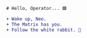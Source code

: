<!-- README.md -->

```diff
# Hello, Operator... 🟩

+ Wake up, Neo.
+ The Matrix has you.
+ Follow the white rabbit. 🐇

